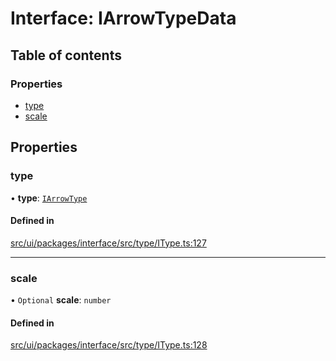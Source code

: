 # Interface: IArrowTypeData

## Table of contents

### Properties

- [type](IArrowTypeData.md#type)
- [scale](IArrowTypeData.md#scale)

## Properties

### type

• **type**: [`IArrowType`](../modules.md#iarrowtype)

#### Defined in

[src/ui/packages/interface/src/type/IType.ts:127](https://github.com/leaferjs/leafer-ui/blob/4f34682d75d50ed9144f891fb4da145a8d369069/packages/interface/src/type/IType.ts#L127)

___

### scale

• `Optional` **scale**: `number`

#### Defined in

[src/ui/packages/interface/src/type/IType.ts:128](https://github.com/leaferjs/leafer-ui/blob/4f34682d75d50ed9144f891fb4da145a8d369069/packages/interface/src/type/IType.ts#L128)
